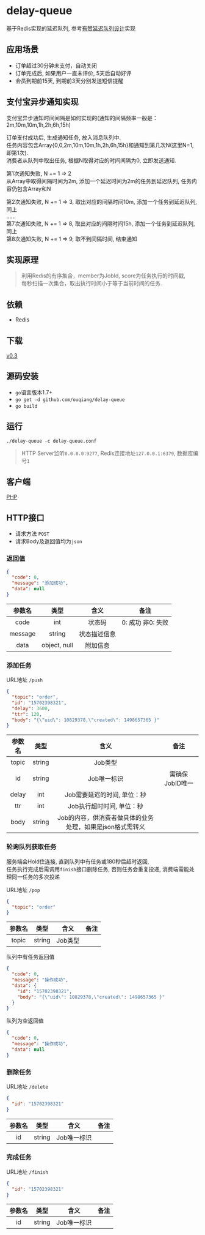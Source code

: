 # delay-queue
基于Redis实现的延迟队列, 参考[有赞延迟队列设计](http://tech.youzan.com/queuing_delay)实现

## 应用场景
* 订单超过30分钟未支付，自动关闭
* 订单完成后, 如果用户一直未评价, 5天后自动好评
* 会员到期前15天, 到期前3天分别发送短信提醒

## 支付宝异步通知实现
支付宝异步通知时间间隔是如何实现的(通知的间隔频率一般是：2m,10m,10m,1h,2h,6h,15h)  
 
订单支付成功后, 生成通知任务, 放入消息队列中.    
任务内容包含Array{0,0,2m,10m,10m,1h,2h,6h,15h}和通知到第几次N(这里N=1, 即第1次).    
消费者从队列中取出任务, 根据N取得对应的时间间隔为0, 立即发送通知.   

第1次通知失败, N += 1 => 2  
从Array中取得间隔时间为2m, 添加一个延迟时间为2m的任务到延迟队列, 任务内容仍包含Array和N     

第2次通知失败, N += 1 => 3, 取出对应的间隔时间10m, 添加一个任务到延迟队列, 同上   
......    
第7次通知失败, N += 1 => 8, 取出对应的间隔时间15h, 添加一个任务到延迟队列, 同上  
第8次通知失败, N += 1 => 9, 取不到间隔时间, 结束通知    


## 实现原理
> 利用Redis的有序集合，member为JobId, score为任务执行的时间戳,    
每秒扫描一次集合，取出执行时间小于等于当前时间的任务.   

## 依赖
* Redis

## 下载
[v0.3](https://github.com/ouqiang/delay-queue/releases/tag/v0.3)


## 源码安装
* `go`语言版本1.7+
* `go get -d github.com/ouqiang/delay-queue`
* `go build`


## 运行
`./delay-queue -c delay-queue.conf`  
> HTTP Server监听`0.0.0.0:9277`, Redis连接地址`127.0.0.1:6379`, 数据库编号`1`

## 客户端
[PHP](https://github.com/ouqiang/delayqueue-php)

## HTTP接口

* 请求方法 `POST`   
* 请求Body及返回值均为`json`

### 返回值
```json
{
  "code": 0,
  "message": "添加成功",
  "data": null
}
```

|  参数名 |     类型    |     含义     |        备注       |
|:-------:|:-----------:|:------------:|:-----------------:|
|   code  |     int     |    状态码    | 0: 成功 非0: 失败 |
| message |    string   | 状态描述信息 |                   |
|   data  | object, null |   附加信息   |                   |

### 添加任务   
URL地址 `/push`   
```json
{
  "topic": "order",
  "id": "15702398321",
  "delay": 3600,
  "ttr": 120,
  "body": "{\"uid\": 10829378,\"created\": 1498657365 }"
}
```
|  参数名 |     类型    |     含义     |        备注       |
|:-------:|:-----------:|:------------:|:-----------------:|
|   topic  | string     |    Job类型                   |                     |
|   id     | string     |    Job唯一标识                   | 需确保JobID唯一                  |
|   delay  | int        |    Job需要延迟的时间, 单位：秒    |                   |
|   ttr  | int        |    Job执行超时时间, 单位：秒   |                   |
|   body   | string     |    Job的内容，供消费者做具体的业务处理，如果是json格式需转义 |                   |

### 轮询队列获取任务
服务端会Hold住连接, 直到队列中有任务或180秒后超时返回,   
任务执行完成后需调用`finish`接口删除任务, 否则任务会重复投递, 消费端需能处理同一任务的多次投递   

 
URL地址 `/pop`    
```json
{
  "topic": "order"
}
```
|  参数名 |     类型    |     含义     |        备注       |
|:-------:|:-----------:|:------------:|:-----------------:|
|   topic  | string     |    Job类型                   |                     |


队列中有任务返回值
```json
{
  "code": 0,
  "message": "操作成功",
  "data": {
    "id": "15702398321",
    "body": "{\"uid\": 10829378,\"created\": 1498657365 }"
  }
}
```
队列为空返回值   
```json
{
  "code": 0,
  "message": "操作成功",
  "data": null
}
```


### 删除任务  
URL地址 `/delete`   

```json
{
  "id": "15702398321"
}
```

|  参数名 |     类型    |     含义     |        备注       |
|:-------:|:-----------:|:------------:|:-----------------:|
|   id  | string     |    Job唯一标识       |            |

  
### 完成任务   
URL地址 `/finish`   

```json
{
  "id": "15702398321"
}
```

|  参数名 |     类型    |     含义     |        备注       |
|:-------:|:-----------:|:------------:|:-----------------:|
|   id  | string     |    Job唯一标识    |                     |
